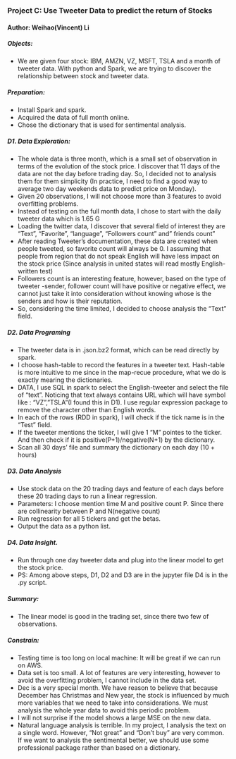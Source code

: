 ### Project C: Use Tweeter Data to predict the return of Stocks
#### Author: Weihao(Vincent) Li

##### Objects: 
* We are given four stock: IBM, AMZN, VZ, MSFT, TSLA and a month of tweeter data. With python and Spark, we are trying to discover the relationship between stock and tweeter data.
##### Preparation: 
* Install Spark and spark.
* Acquired the data of full month online.
* Chose the dictionary that is used for sentimental analysis. 
##### D1. Data Exploration:
* The whole data is three month, which is a small set of observation in terms of the evolution of the stock price. I discover that 11 days of the data are not the day before trading day. So, I decided not to analysis them for them simplicity (In practice, I need to find a good way to average two day weekends data to predict price on Monday).
* Given 20 observations, I will not choose more than 3 features to avoid overfitting problems.
* Instead of testing on the full month data, I chose to start with the daily tweeter data which is 1.65 G
* Loading the twitter data, I discover that several field of interest they are “Text”, “Favorite”, “language”, “Followers count” and” friends count”
* After reading Tweeter’s documentation, these data are created when people tweeted, so favorite count will always be 0. I assuming that people from region that do not speak English will have less impact on the stock price (Since analysis in united states will read mostly English-written test)
* Followers count is an interesting feature, however, based on the type of tweeter -sender, follower count will have positive or negative effect, we cannot just take it into consideration without knowing whose is the senders and how is their reputation.
* So, considering the time limited, I decided to choose analysis the “Text” field.
##### D2. Data Programing 
* The tweeter data is in  .json.bz2 format, which can be read directly by spark.
* I choose hash-table to record the features in a tweeter text. Hash-table is more intuitive to me since in the map-recue procedure, what we do is exactly mearing the dictionaries.
* DATA, I use SQL in spark to select the English-tweeter and select the file of “text”. Noticing that text always contains URL which will have symbol like : “VZ”,”TSLA”(I found this in D1). I use regular expression package to remove the character other than English words.
*  In each of the rows (RDD in spark), I will check if the tick name is in the “Test” field.
* If the tweeter mentions the ticker, I will give 1 “M” pointes to the ticker. And then check if it is positive(P+1)/negative(N+1) by the dictionary.
* Scan all 30 days’ file and summary the dictionary on each day (10 + hours)
##### D3. Data Analysis
* Use stock data on the 20 trading days and feature of each days before these 20 trading days to run a linear regression.
* Parameters: I choose mention time M and positive count P. Since there are collinearity between P and N(negative count)
* Run regression for all 5 tickers and get the betas.
* Output the data as a python list.
##### D4. Data Insight.
* Run through one day tweeter data and plug into the linear model to get the stock price.
* PS: Among above steps, D1, D2 and D3 are in the jupyter file D4 is in the .py script.
##### Summary:
* The linear model is good in the trading set, since there two few of observations. 
##### Constrain:
* Testing time is too long on local machine: It will be great if we can run on AWS.
* Data set is too small. A lot of features are very interesting, however to avoid the overfitting problem, I cannot include in the data set. 
* Dec is a very special month. We have reason to believe that because December has Christmas and New year, the stock is influenced by much more variables that we need to take into considerations. We must analysis the whole year data to avoid this periodic problem.
* I will not surprise if the model shows a large MSE on the new data.
* Natural language analysis is terrible. In my project, I analysis the text on a single word. However, “Not great” and “Don’t buy” are very common. If we want to analysis the sentimental better, we should use some professional package rather than based on a dictionary.
  
 
